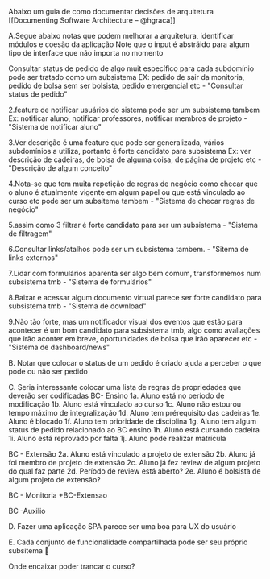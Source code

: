 
Abaixo um guia de como documentar decisões de arquitetura
[[Documenting Software Architecture – @hgraca]]

A.Segue abaixo notas que podem melhorar a arquitetura, identificar módulos e coesão da aplicação Note que o input é abstráido para algum tipo de interface que não importa no momento

Consultar status de pedido de algo muit específico para cada subdomínio pode ser tratado como um subsistema
EX: pedido de sair da monitoria, pedido de bolsa sem ser bolsista, pedido emergencial etc - "Consultar status de pedido"

2.feature de notificar usuários do sistema pode ser um subsistema tambem
Ex: notificar aluno, notificar professores, notificar membros de projeto - "Sistema de notificar aluno"

3.Ver descrição é uma feature que pode ser generalizada, vários subdomínios a utiliza, portanto é forte candidato para subsistema
Ex: ver descrição de cadeiras, de bolsa de alguma coisa, de página de projeto etc - "Descrição de algum conceito"

4.Nota-se que tem muita repetição de regras de negócio como checar que o aluno é atualmente vigente em algum papel ou que está vinculado ao curso etc
pode ser um subsitema tambem - "Sistema de checar regras de negócio"

5.assim como 3 filtrar é forte candidato para ser um subsistema - "Sistema de filtragem"

6.Consultar links/atalhos pode ser um subsistema tambem. - "Sitema de links externos"

7.Lidar com formulários aparenta ser algo bem comum, transformemos num subsistema tmb - "Sistema de formulários"

8.Baixar e acessar algum documento virtual parece ser forte candidato para subsistema tmb - "Sistema de download"

9.Não tão forte, mas um notificador visual dos eventos que estão para acontecer é um bom candidato para subsistema tmb, algo como
avaliações que irão aconter em breve, oportunidades de bolsa que irão aparecer etc - "Sistema de dashboard/news"

B. Notar que colocar o status de um pedido é criado ajuda a perceber o que pode ou não ser pedido

C. Seria interessante colocar uma lista de regras de propriedades que deverão ser codificadas
BC- Ensino
1a. Aluno está no período de modificação
1b. Aluno está vinculado ao curso
1c. Aluno não estourou tempo máximo de integralização
1d. Aluno tem prérequisito das cadeiras
1e. Aluno é blocado
1f. Aluno tem prioridade de disciplina
1g. Aluno tem algum status de pedido relacionado ao BC ensino
1h. Aluno está cursando cadeira
1i. Aluno está reprovado por falta
1j. Aluno pode realizar matrícula

BC - Extensão
2a. Aluno está vinculado a projeto de extensão
2b. Aluno já foi membro de projeto de extensão
2c. Aluno já fez review de algum projeto do qual faz parte
2d. Período de review está aberto?
2e. Aluno é bolsista de algum projeto de extensão?

BC - Monitoria
+BC-Extensao

BC -Auxilio

D. Fazer uma aplicação SPA parece ser uma boa para UX do usuário

E. Cada conjunto de funcionalidade compartilhada pode ser seu próprio subsitema 🤔

Onde encaixar poder trancar o curso?
